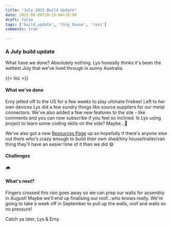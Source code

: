 ```yaml
---
title: "July 2022 Build Update"
date: 2022-08-08T20:15:04+10:00
draft: false
tags: ['build_update', 'tiny_house', 'rain']
comments: true

---
```


### A July build update

What have we done? Absolutely nothing. Lys honestly thinks it's been the wettest July that we've lived through in sunny Australia.

{{< toc >}}

#### What we've done
Erny jetted off to the US for a few weeks to play ultimate frisbee! Left to her own devices Lys did a few sundry things like source suppliers for our metal connectors. We've also added a few new features to the site - like comments and you can now subscribe if you feel so inclined. Is Lys using project to learn some coding skills on the side? Maybe...👀

We've also got a new [Resources Page](https://lysng.github.io/themiette/resources/) up so hopefully if there's anyone else out there who's crazy enough to build their own shed/tiny house/trailer/van thing they'll have an easier time of it than we did :smile:   

#### Challenges
🌧️

#### What's next?
Fingers crossed this rain goes away so we can prep our walls for assembly in August! Maybe we'll end up finalising our roof...who knows really. We're going to take a week off in September to pull up the walls, roof and walls so no pressure!

Catch ya later,
Lys & Erny


